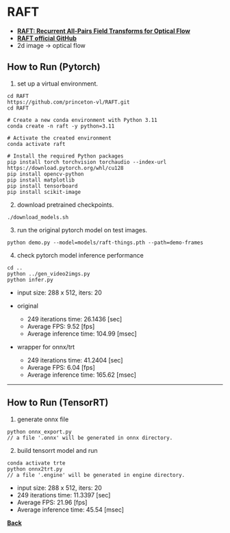 # RAFT
- **[RAFT: Recurrent All-Pairs Field Transforms for Optical Flow](https://arxiv.org/pdf/2003.12039)**
- **[RAFT official GitHub](https://github.com/princeton-vl/raft)**
- 2d image -> optical flow

## How to Run (Pytorch)

1. set up a virtual environment.
```
cd RAFT
https://github.com/princeton-vl/RAFT.git
cd RAFT

# Create a new conda environment with Python 3.11
conda create -n raft -y python=3.11

# Activate the created environment
conda activate raft

# Install the required Python packages
pip install torch torchvision torchaudio --index-url https://download.pytorch.org/whl/cu128
pip install opencv-python
pip install matplotlib
pip install tensorboard
pip install scikit-image
```

2. download pretrained checkpoints.
```
./download_models.sh
```

3. run the original pytorch model on test images.
```
python demo.py --model=models/raft-things.pth --path=demo-frames
```

4. check pytorch model inference performance
```
cd ..
python ../gen_video2imgs.py
python infer.py
```

- input size: 288 x 512, iters: 20
- original
    - 249 iterations time: 26.1436 [sec]
    - Average FPS: 9.52 [fps]
    - Average inference time: 104.99 [msec]

- wrapper for onnx/trt
    - 249 iterations time: 41.2404 [sec]
    - Average FPS: 6.04 [fps]
    - Average inference time: 165.62 [msec]

--------------------------------------------------------------------

## How to Run (TensorRT)

1. generate onnx file
```
python onnx_export.py
// a file '.onnx' will be generated in onnx directory.
```

2. build tensorrt model and run
```
conda activate trte
python onnx2trt.py
// a file '.engine' will be generated in engine directory.
```

- input size: 288 x 512, iters: 20
- 249 iterations time: 11.3397 [sec]
- Average FPS: 21.96 [fps]
- Average inference time: 45.54 [msec]

**[Back](../README.md)** 